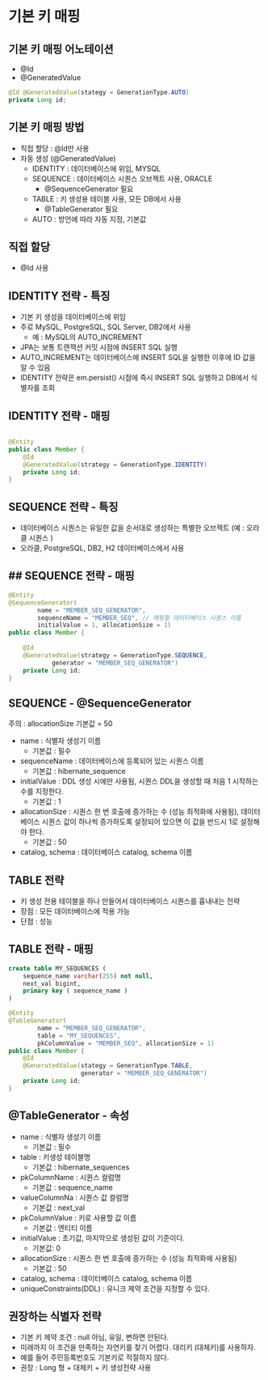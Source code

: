 # 기본 키 매핑
## 기본 키 매핑 어노테이션
- @Id
- @GeneratedValue
```java
@Id @GeneratedValue(stategy = GenerationType.AUTO)
private Long id;
```
## 기본 키 매핑 방법
- 직접 할당 : @Id만 사용
- 자동 생성 (@GeneratedValue)
    - IDENTITY : 데이터베이스에 위임, MYSQL
    - SEQUENCE : 데이터베이스 시퀀스 오브젝트 사용, ORACLE
        - @SequenceGenerator 필요
    - TABLE : 키 생성용 테이블 사용, 모든 DB에서 사용
        - @TableGenerator 필요
    - AUTO : 방언에 따라 자동 지정, 기본값
## 직접 할당
- @Id 사용

## IDENTITY 전략 - 특징
- 기본 키 생성을 데이터베이스에 위임
- 주로 MySQL, PostgreSQL, SQL Server, DB2에서 사용
    - 예 : MySQL의 AUTO_INCREMENT
- JPA는 보통 트랜잭션 커밋 시점에 INSERT SQL 실행
- AUTO_INCREMENT는 데이터베이스에 INSERT SQL을 실행한 이후에 ID 값을 알 수 있음
- IDENTITY 전략은 em.persist() 시점에 즉시 INSERT SQL 실행하고 DB에서 식별자를 조회

## IDENTITY 전략 - 매핑
```java

@Entity
public class Member {
    @Id
    @GeneratedValue(strategy = GenerationType.IDENTITY)
    private Long id;
}
```
## SEQUENCE 전략 - 특징
- 데이터베이스 시퀀스는 유일한 값을 순서대로 생성하는 특별한 오브젝트 (예 : 오라클 시퀀스 )
- 오라클, PostgreSQL, DB2, H2 데이터베이스에서 사용

## ## SEQUENCE 전략 - 매핑
```java
@Entity
@SequenceGenerator(
        name = "MEMBER_SEQ_GENERATOR",
        sequenceName = "MEMBER_SEQ", // 매핑할 데이터베이스 시퀀스 이름
        initialValue = 1, allocationSize = 1)
public class Member {
    
    @Id
    @GeneratedValue(strategy = GenerationType.SEQUENCE,
            generator = "MEMBER_SEQ_GENERATOR")
    private Long id;
}
```

## SEQUENCE - @SequenceGenerator
주의 : allocationSize 기본값 = 50
- name : 식별자 생성기 이름
    - 기본값 : 필수
- sequenceName : 데이터베이스에 등록되어 있는 시퀀스 이름
    - 기본값 : hibernate_sequence
- initialValue : DDL 생성 시에만 사용됨, 시퀀스 DDL을 생성할 때 처음 1 시작하는 수를 지정한다.
    - 기본값 : 1
- allocationSize : 시퀀스 한 번 호출에 증가하는 수 (성능 최적화에 사용됨),
  데이터베이스 시퀀스 값이 하나씩 증가하도록 설정되어 있으면 이 값을 반드시 1로 설정해야 한다.
    - 기본값 : 50
- catalog, schema : 데이터베이스 catalog, schema 이름

## TABLE 전략
- 키 생성 전용 테이블을 하나 만들어서 데이터베이스 시퀀스를 흉내내는 전략
- 장점 : 모든 데이터베이스에 적용 가능
- 단점 : 성능

## TABLE 전략 - 매핑
```sql
create table MY_SEQUENCES (
    sequence_name varchar(255) not null,
    next_val bigint,
    primary key ( sequence_name )
)
```
```java
@Entity
@TableGenerator(
        name = "MEMBER_SEQ_GENERATOR",
        table = "MY_SEQUENCES",
        pkColumnValue = "MEMBER_SEQ", allocationSize = 1)
public class Member {
    @Id
    @GeneratedValue(stategy = GenerationType.TABLE,
                    generator = "MEMBER_SEQ_GENERATOR")
    private Long id;
}
```

## @TableGenerator - 속성
- name : 식별자 생성기 이름
    - 기본값 : 필수
- table : 키생성 테이블명
    - 기본값 : hibernate_sequences
- pkColumnName : 시퀀스 컬럼명
    - 기본값 : sequence_name
- valueColumnNa : 시퀀스 값 컬럼명
    - 기본값 : next_val
- pkColumnValue : 키로 사용할 값 이름
    - 기본값 : 엔티티 이름
- initialValue : 초기값, 마지막으로 생성된 값이 기준이다.
    - 기본값: 0
- allocationSize : 시퀀스 한 번 호출에 증가하는 수 (성능 최적화에 사용됨)
    - 기본값 : 50
- catalog, schema : 데이터베이스 catalog, schema 이름
- uniqueConstraints(DDL) : 유니크 제약 조건을 지정할 수 있다.

## 권장하는 식별자 전략
- 기본 키 제약 조건 : null 아님, 유일, 변하면 안된다.
- 미래까지 이 조건을 만족하는 자연키를 찾기 어렵다. 대리키 (대체키)를 사용하자.
- 예를 들어 주민등록번호도 기본키로 적절하지 않다.
- 권장 : Long 형 + 대체키 + 키 생성전략 사용